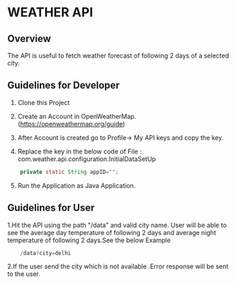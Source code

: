 # WEATHER API

## Overview
The API is useful to fetch weather forecast of following 2 days of a selected city.

## Guidelines for Developer

1. Clone this Project

2. Create an Account in OpenWeatherMap.(https://openweathermap.org/guide)

3. After Account is created go to Profile-> My API keys and copy the key.

4. Replace the key in the below code of File : com.weather.api.configuration.InitialDataSetUp
```java
	private static String appID="";
```
5. Run the Application as Java Application.

## Guidelines for User

1.Hit the API using the path "/data" and valid city name. User will be able to see the average day temperature of following 2 days and average night temperature of following 2 days.See the below Example

```java
	/data?city=delhi
```

2.If the user send the city which is not available .Error response will be sent to the user.
